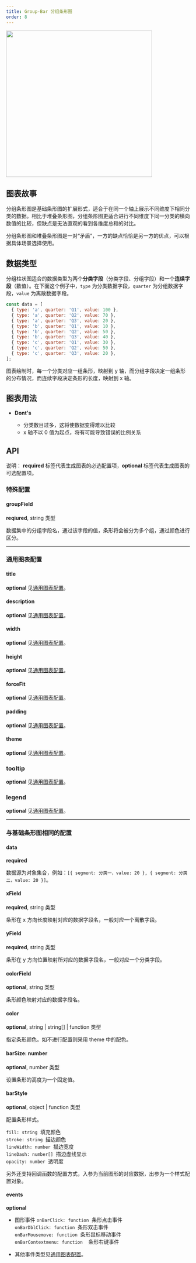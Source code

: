 ```yaml
---
title: Group-Bar 分组条形图
order: 8
---
```


<img src="https://gw.alipayobjects.com/mdn/rms_d314dd/afts/img/A*PGBvQ7a8Iz4AAAAAAAAAAABkARQnAQ" width="400">

## 图表故事

分组条形图是基础条形图的扩展形式，适合于在同一个轴上展示不同维度下相同分类的数据。相比于堆叠条形图，分组条形图更适合进行不同维度下同一分类的横向数值的比较，但缺点是无法直观的看到各维度总和的对比。

分组条形图和堆叠条形图是一对“矛盾”，一方的缺点恰恰是另一方的优点，可以根据具体场景选择使用。

## 数据类型

分组柱状图适合的数据类型为两个**分类字段**（分类字段、分组字段）和一个**连续字段**（数值）。在下面这个例子中，`type` 为分类数据字段，`quarter` 为分组数据字段，`value` 为离散数据字段。

```js
const data = [
  { type: 'a', quarter: 'Q1', value: 100 },
  { type: 'a', quarter: 'Q2', value: 70 },
  { type: 'a', quarter: 'Q3', value: 20 },
  { type: 'b', quarter: 'Q1', value: 10 },
  { type: 'b', quarter: 'Q2', value: 50 },
  { type: 'b', quarter: 'Q3', value: 40 },
  { type: 'c', quarter: 'Q1', value: 30 },
  { type: 'c', quarter: 'Q2', value: 50 },
  { type: 'c', quarter: 'Q3', value: 20 },
];
```

图表绘制时，每一个分类对应一组条形，映射到 y 轴，而分组字段决定一组条形的分布情况，而连续字段决定条形的长度，映射到 x 轴。

## 图表用法

- **Dont's**

  - 分类数目过多，这将使数据变得难以比较
  - x 轴不以 0 值为起点，将有可能导致错误的比例关系

## API

说明： **required** 标签代表生成图表的必选配置项，**optional** 标签代表生成图表的可选配置项。

### 特殊配置

#### groupField

**reqiured**, string 类型

数据集中的分组字段名，通过该字段的值，条形将会被分为多个组，通过颜色进行区分。

---

### 通用图表配置

#### title

**optional** 见[通用图表配置](../general-config#title)。

#### description

**optional** 见[通用图表配置](../general-config#description)。

#### width

**optional** 见[通用图表配置](../general-config#width)。

#### height

**optional** 见[通用图表配置](../general-config#height)。

#### forceFit

**optional** 见[通用图表配置](../general-config#forceFit)。

#### padding

**optional** 见[通用图表配置](../general-config#padding)。

#### theme

**optional** 见[通用图表配置](../general-config#theme)。

### tooltip

**optional** 见[通用图表配置](../general-config#theme)。

### legend

**optional** 见[通用图表配置](../general-config#legend)。

---

### 与基础条形图相同的配置

#### data

**required**

数据源为对象集合，例如：`[{ segment: 分类一，value: 20 }, { segment: 分类二，value: 20 }]`。

#### xField

**required**, string 类型

条形在 x 方向长度映射对应的数据字段名，一般对应一个离散字段。

#### yField

**required**, string 类型

条形在 y 方向位置映射所对应的数据字段名，一般对应一个分类字段。

#### colorField

**optional**, string 类型

条形颜色映射对应的数据字段名。

#### color

**optional**, string | string[] | function 类型

指定条形颜色。如不进行配置则采用 theme 中的配色。

#### barSize: number

**optional**, number 类型

设置条形的高度为一个固定值。

#### barStyle

**optional**, object | function 类型

配置条形样式。

`fill: string`  填充颜色<br />
`stroke: string`  描边颜色<br />
`lineWidth: number`  描边宽度<br />
`lineDash: number[]`  描边虚线显示<br />
`opacity: number`  透明度<br />

另外还支持回调函数的配置方式，入参为当前图形的对应数据，出参为一个样式配置对象。

#### events

**optional**

- 图形事件
  `onBarClick: function`  条形点击事件<br />
  `onBarDblClick: function`  条形双击事件<br />
  `onBarMousemove: function`  条形鼠标移动事件<br />
  `onBarContextmenu: function`    条形右键事件

- 其他事件类型见[通用图表配置](../general-config#events)。
